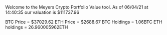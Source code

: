 Welcome to the Meyers Crypto Portfolio Value tool. 
As of 06/04/21 at 14:40:35 our valuation is $111737.96 

BTC Price = $37029.62
 ETH Price = $2688.67
BTC Holdings = 1.06BTC
 ETH holdings = 26.960005962ETH 
